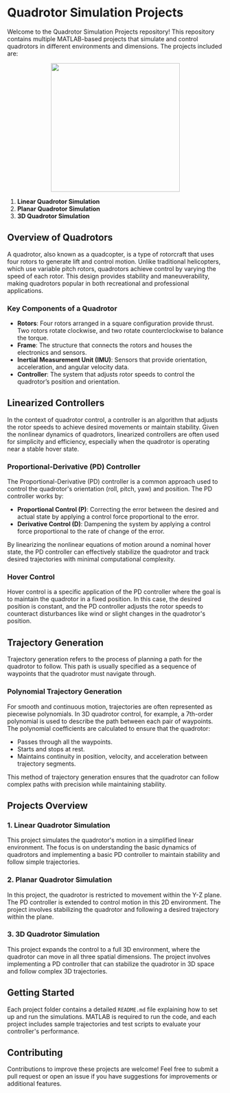 # Quadrotor Simulation Projects

Welcome to the Quadrotor Simulation Projects repository! This repository contains multiple MATLAB-based projects that simulate and control quadrotors in different environments and dimensions. The projects included are:

<div align="center">
  <img src="https://cdn.dribbble.com/users/346181/screenshots/1771066/quadcopter.gif" width="300"/>
</div>

1. **Linear Quadrotor Simulation**
2. **Planar Quadrotor Simulation**
3. **3D Quadrotor Simulation**

## Overview of Quadrotors

A quadrotor, also known as a quadcopter, is a type of rotorcraft that uses four rotors to generate lift and control motion. Unlike traditional helicopters, which use variable pitch rotors, quadrotors achieve control by varying the speed of each rotor. This design provides stability and maneuverability, making quadrotors popular in both recreational and professional applications.

### Key Components of a Quadrotor

- **Rotors**: Four rotors arranged in a square configuration provide thrust. Two rotors rotate clockwise, and two rotate counterclockwise to balance the torque.
- **Frame**: The structure that connects the rotors and houses the electronics and sensors.
- **Inertial Measurement Unit (IMU)**: Sensors that provide orientation, acceleration, and angular velocity data.
- **Controller**: The system that adjusts rotor speeds to control the quadrotor’s position and orientation.

## Linearized Controllers

In the context of quadrotor control, a controller is an algorithm that adjusts the rotor speeds to achieve desired movements or maintain stability. Given the nonlinear dynamics of quadrotors, linearized controllers are often used for simplicity and efficiency, especially when the quadrotor is operating near a stable hover state.

### Proportional-Derivative (PD) Controller

The Proportional-Derivative (PD) controller is a common approach used to control the quadrotor's orientation (roll, pitch, yaw) and position. The PD controller works by:

- **Proportional Control (P)**: Correcting the error between the desired and actual state by applying a control force proportional to the error.
- **Derivative Control (D)**: Dampening the system by applying a control force proportional to the rate of change of the error.

By linearizing the nonlinear equations of motion around a nominal hover state, the PD controller can effectively stabilize the quadrotor and track desired trajectories with minimal computational complexity.

### Hover Control

Hover control is a specific application of the PD controller where the goal is to maintain the quadrotor in a fixed position. In this case, the desired position is constant, and the PD controller adjusts the rotor speeds to counteract disturbances like wind or slight changes in the quadrotor's position.

## Trajectory Generation

Trajectory generation refers to the process of planning a path for the quadrotor to follow. This path is usually specified as a sequence of waypoints that the quadrotor must navigate through.

### Polynomial Trajectory Generation

For smooth and continuous motion, trajectories are often represented as piecewise polynomials. In 3D quadrotor control, for example, a 7th-order polynomial is used to describe the path between each pair of waypoints. The polynomial coefficients are calculated to ensure that the quadrotor:

- Passes through all the waypoints.
- Starts and stops at rest.
- Maintains continuity in position, velocity, and acceleration between trajectory segments.

This method of trajectory generation ensures that the quadrotor can follow complex paths with precision while maintaining stability.

## Projects Overview

### 1. Linear Quadrotor Simulation

This project simulates the quadrotor's motion in a simplified linear environment. The focus is on understanding the basic dynamics of quadrotors and implementing a basic PD controller to maintain stability and follow simple trajectories.

### 2. Planar Quadrotor Simulation

In this project, the quadrotor is restricted to movement within the Y-Z plane. The PD controller is extended to control motion in this 2D environment. The project involves stabilizing the quadrotor and following a desired trajectory within the plane.

### 3. 3D Quadrotor Simulation

This project expands the control to a full 3D environment, where the quadrotor can move in all three spatial dimensions. The project involves implementing a PD controller that can stabilize the quadrotor in 3D space and follow complex 3D trajectories.

## Getting Started

Each project folder contains a detailed `README.md` file explaining how to set up and run the simulations. MATLAB is required to run the code, and each project includes sample trajectories and test scripts to evaluate your controller's performance.

## Contributing

Contributions to improve these projects are welcome! Feel free to submit a pull request or open an issue if you have suggestions for improvements or additional features.
